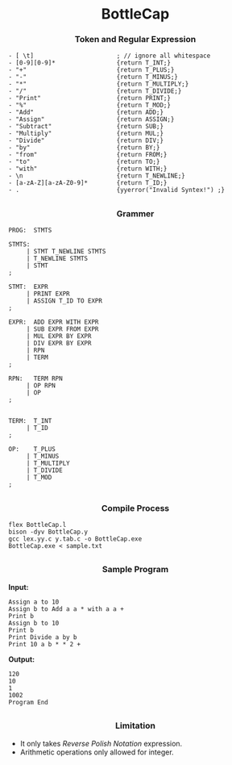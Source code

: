 <h1 align = "center">BottleCap</h1>


<h3 align = "center">Token and Regular Expression</h3>

~~~
- [ \t]                       ; // ignore all whitespace
- [0-9][0-9]*                 {return T_INT;}
- "+"                         {return T_PLUS;}
- "-"                         {return T_MINUS;}
- "*"                         {return T_MULTIPLY;}
- "/"                         {return T_DIVIDE;}
- "Print"                     {return PRINT;}
- "%"                         {return T_MOD;}
- "Add"                       {return ADD;}
- "Assign"                    {return ASSIGN;}
- "Subtract"                  {return SUB;}
- "Multiply"                  {return MUL;}
- "Divide"                    {return DIV;}
- "by"                        {return BY;}
- "from"                      {return FROM;}
- "to"                        {return TO;}
- "with"                      {return WITH;}
- \n                          {return T_NEWLINE;}
- [a-zA-Z][a-zA-Z0-9]*        {return T_ID;}
- .                           {yyerror("Invalid Syntex!") ;}
~~~

## <h3 align = "center">Grammer</h3>

~~~
PROG:  STMTS	

STMTS:					   
     | STMT T_NEWLINE STMTS 
     | T_NEWLINE STMTS
     | STMT 					
;

STMT:  EXPR
     | PRINT EXPR			 
     | ASSIGN T_ID TO EXPR 	 
;

EXPR:  ADD EXPR WITH EXPR 	 
     | SUB EXPR FROM EXPR 	 
     | MUL EXPR BY EXPR 		 
     | DIV EXPR BY EXPR 		 	
     | RPN					 
     | TERM 					 
;

RPN:   TERM RPN				 
     | OP RPN				 
     | OP					 
;
 

TERM:  T_INT					 
     | T_ID 					 
;

OP:    T_PLUS				 
     | T_MINUS				 
     | T_MULTIPLY			 
     | T_DIVIDE				 
     | T_MOD					 
;

~~~

## <h3 align = "center">Compile Process</h3>

```
flex BottleCap.l
bison -dyv BottleCap.y
gcc lex.yy.c y.tab.c -o BottleCap.exe
BottleCap.exe < sample.txt
```

## <h3 align = "center">Sample Program</h3>
<b>Input:</b>

```
Assign a to 10
Assign b to Add a a * with a a +
Print b
Assign b to 10
Print b
Print Divide a by b
Print 10 a b * * 2 +
```

<b>Output:</b>
```
120
10
1
1002
Program End
```

## <h3 align = "center">Limitation </h3>

- It only takes <i>Reverse Polish Notation</i>  expression.
- Arithmetic operations only allowed for integer.

